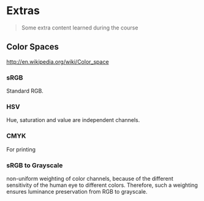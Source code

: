 # Extras

> Some extra content learned during the course

## Color Spaces

http://en.wikipedia.org/wiki/Color_space

### sRGB

Standard RGB.

### HSV

Hue, saturation and value are independent channels.

### CMYK

For printing

### sRGB to Grayscale

non-uniform weighting of color channels, because of the different sensitivity of the human eye to different colors. Therefore, such a weighting ensures luminance preservation from RGB to grayscale.
